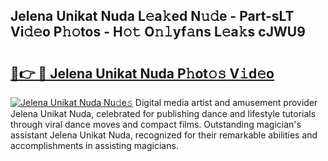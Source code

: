 ## Jelena Unikat Nuda L𝚎a𝚔ed N𝚞𝚍e - Part-sLT Vi𝚍𝚎o P𝚑𝚘tos - H𝚘𝚝 O𝚗𝚕yf𝚊ns L𝚎a𝚔s cJWU9

# <h2><a href="http://kfafkh.oniu.top/?m=Jelena+Unikat+Nuda">🔗👉 🔴 Jelena Unikat Nuda P𝚑ot𝚘𝚜 V𝚒d𝚎o</a></h2>

[![Jelena Unikat Nuda Nu𝚍e𝚜](https://i.imgur.com/0qMVB7G.gif)](http://kfafkh.oniu.top/?m=Jelena+Unikat+Nuda)
Digital media artist and amusement provider Jelena Unikat Nuda, celebrated for publishing dance and lifestyle tutorials through viral dance moves and compact films. Outstanding magician's assistant Jelena Unikat Nuda, recognized for their remarkable abilities and accomplishments in assisting magicians.  
